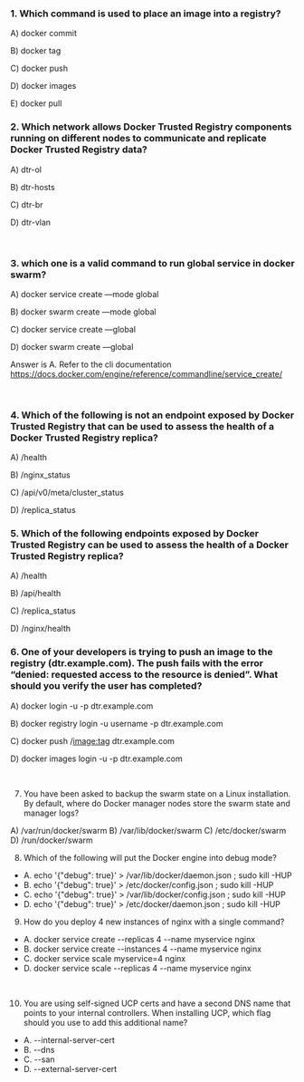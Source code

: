### 1. Which command is used to place an image into a registry?

A) docker commit

B) docker tag

C) docker push

D) docker images

E) docker pull
<br>

### 2. Which network allows Docker Trusted Registry components running on different nodes to communicate and replicate Docker Trusted Registry data?

A) dtr-ol

B) dtr-hosts

C) dtr-br

D) dtr-vlan

<br>

### 3. which one is a valid command to run global service in docker swarm?

A) docker service create —mode global

B) docker swarm create —mode global

C) docker service create —global

D) docker swarm create —global

Answer is A. Refer to the cli documentation 
https://docs.docker.com/engine/reference/commandline/service_create/

<br>

### 4. Which of the following is not an endpoint exposed by Docker Trusted Registry that can be used to assess the health of a Docker Trusted Registry replica?

A) /health

B) /nginx_status

C) /api/v0/meta/cluster_status

D) /replica_status

### 5. Which of the following endpoints exposed by Docker Trusted Registry can be used to assess the health of a Docker Trusted Registry replica?

A) /health

B) /api/health

C) /replica_status

D) /nginx/health

### 6. One of your developers is trying to push an image to the registry (dtr.example.com). The push fails with the error “denied: requested access to the resource is denied”. What should you verify the user has completed?

A) docker login -u <username> -p <password> dtr.example.com

B) docker registry login -u username -p <password> dtr.example.com

C) docker push <username>/<image:tag> dtr.example.com

D) docker images login -u <username> -p <password> dtr.example.com

<br>

7. You have been asked to backup the swarm state on a Linux installation. By default, where do Docker manager nodes store the swarm state and manager logs?

A) /var/run/docker/swarm
B) /var/lib/docker/swarm
C) /etc/docker/swarm
D) /run/docker/swarm
<br>

8. Which of the following will put the Docker engine into debug mode?
- A. echo '{"debug": true}' > /var/lib/docker/daemon.json ; sudo kill -HUP <pid of
dockerd>
- B. echo '{"debug": true}' > /etc/docker/config.json ; sudo kill -HUP <pid of
dockerd>
- C. echo '{"debug": true}' > /var/lib/docker/config.json ; sudo kill -HUP <pid of
dockerd>
- D. echo '{"debug": true}' > /etc/docker/daemon.json ; sudo kill -HUP <pid of
dockerd>



9. How do you deploy 4 new instances of nginx with a single command?
- A. docker service create --replicas 4 --name myservice nginx
- B. docker service create --instances 4 --name myservice nginx
- C. docker service scale myservice=4 nginx
- D. docker service scale --replicas 4 --name myservice nginx

<br>

10. You are using self-signed UCP certs and have a second DNS name that points to your
internal controllers. When installing UCP, which flag should you use to add this additional
name?

- A. --internal-server-cert
- B. --dns
- C. --san
- D. --external-server-cert